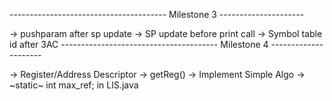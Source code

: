 --------------------------------------- Milestone 3 ---------------------

<!-- -> Final -->
<!-- -> Type casting fix ( boolean ) -->
<!-- -> Local Variable Scope Redeclaration -->
<!-- -> PushParam and PopParams -->
<!-- -> 3AC Offset -->
<!-- -> Stack Pointer Manipulation -->
<!-- -> No heap, only stack -->
<!-- -> Return Address -->
<!-- -> Goto fix [ TEST CASE 0 ] -->
<!-- -> break -->
<!-- -> Constructor type checking -->
<!-- -> continue -->
-> pushparam after sp update
-> SP update before print call
-> Symbol table id after 3AC
--------------------------------------- Milestone 4 ---------------------

-> Register/Address Descriptor
-> getReg()
-> Implement Simple Algo
-> ~static~ int max_ref; in LIS.java